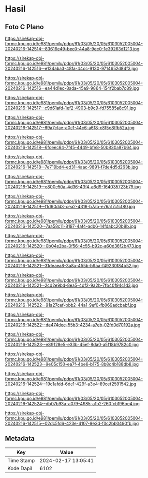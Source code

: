 # Hasil

## Foto C Plano

https://sirekap-obj-formc.kpu.go.id/e981/pemilu/pdpr/61/03/05/20/05/6103052005004-20240216-142514--83616e49-bec0-44a8-9ec0-1e39263d1213.jpg

https://sirekap-obj-formc.kpu.go.id/e981/pemilu/pdpr/61/03/05/20/05/6103052005004-20240216-142516--e134aba3-48fa-44cc-9130-9714652d84f3.jpg

https://sirekap-obj-formc.kpu.go.id/e981/pemilu/pdpr/61/03/05/20/05/6103052005004-20240216-142516--ea44d1ec-8ada-45a9-9864-154f2bab7c89.jpg

https://sirekap-obj-formc.kpu.go.id/e981/pemilu/pdpr/61/03/05/20/05/6103052005004-20240216-142517--c9d61afd-1ef2-4903-b9c9-fd75585a8c91.jpg

https://sirekap-obj-formc.kpu.go.id/e981/pemilu/pdpr/61/03/05/20/05/6103052005004-20240216-142517--69a7cfae-a0c1-44c6-a6f8-c8f5e8ffb52a.jpg

https://sirekap-obj-formc.kpu.go.id/e981/pemilu/pdpr/61/03/05/20/05/6103052005004-20240216-142518--6fceec64-7f45-4449-bfe8-50b830a87b64.jpg

https://sirekap-obj-formc.kpu.go.id/e981/pemilu/pdpr/61/03/05/20/05/6103052005004-20240216-142518--7e719bd4-ed31-4aac-9891-f7de4d5d263b.jpg

https://sirekap-obj-formc.kpu.go.id/e981/pemilu/pdpr/61/03/05/20/05/6103052005004-20240216-142519--e800e50a-4d36-43f4-a6d9-164035723b79.jpg

https://sirekap-obj-formc.kpu.go.id/e981/pemilu/pdpr/61/03/05/20/05/6103052005004-20240216-142519--f1d90dd3-cea2-4319-b7ab-e76a17c1cf80.jpg

https://sirekap-obj-formc.kpu.go.id/e981/pemilu/pdpr/61/03/05/20/05/6103052005004-20240216-142520--7aa58c11-8197-4af4-adb6-14fdabc20b8b.jpg

https://sirekap-obj-formc.kpu.go.id/e981/pemilu/pdpr/61/03/05/20/05/6103052005004-20240216-142520--0b04e2ba-0f56-4c55-b92c-a60d36f2b473.jpg

https://sirekap-obj-formc.kpu.go.id/e981/pemilu/pdpr/61/03/05/20/05/6103052005004-20240216-142521--31deaea8-3a8a-455b-b9aa-f49230f84b52.jpg

https://sirekap-obj-formc.kpu.go.id/e981/pemilu/pdpr/61/03/05/20/05/6103052005004-20240216-142521--2cd2e9bd-8ea5-4df2-9a2b-7fb40f94c1d3.jpg

https://sirekap-obj-formc.kpu.go.id/e981/pemilu/pdpr/61/03/05/20/05/6103052005004-20240216-142522--91a27cef-bbb2-44a1-9ef0-fb069adcbabf.jpg

https://sirekap-obj-formc.kpu.go.id/e981/pemilu/pdpr/61/03/05/20/05/6103052005004-20240216-142522--da474dec-55b3-4234-a7eb-02fd0d70192a.jpg

https://sirekap-obj-formc.kpu.go.id/e981/pemilu/pdpr/61/03/05/20/05/6103052005004-20240216-142523--e89128e5-e33b-45ef-8da0-a5f18b9782c0.jpg

https://sirekap-obj-formc.kpu.go.id/e981/pemilu/pdpr/61/03/05/20/05/6103052005004-20240216-142523--9e05c150-ea7f-4be6-b175-8b8c4b188db8.jpg

https://sirekap-obj-formc.kpu.go.id/e981/pemilu/pdpr/61/03/05/20/05/6103052005004-20240216-142524--19c1afdd-6de1-429f-a3e4-89cef2591542.jpg

https://sirekap-obj-formc.kpu.go.id/e981/pemilu/pdpr/61/03/05/20/05/6103052005004-20240216-142524--db07b93a-a079-4985-a1b2-260fcb196be4.jpg

https://sirekap-obj-formc.kpu.go.id/e981/pemilu/pdpr/61/03/05/20/05/6103052005004-20240216-142515--02dc5fd6-423e-4107-9e3d-f0c2bb0490fb.jpg


## Metadata

| Key        | Value               |
| ---------- | ------------------- |
| Time Stamp | 2024-02-17 13:05:41 |
| Kode Dapil | 6102                |



